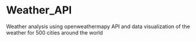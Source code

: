 # Weather_API
Weather analysis using openweathermapy API and data visualization of the weather for 500 cities around the world
